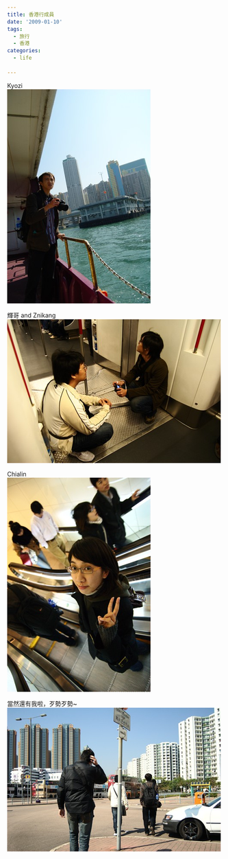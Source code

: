 ```yaml
---
title: 香港行成員
date: '2009-01-10'
tags:
  - 旅行
  - 香港
categories:
  - life

---
```

Kyozi  
[![往紅磡的船上](images/0.jpg)](http://www.flickr.com/photos/yurenju/3179239227/ "Flickr 上 yurenju 的 往紅磡的船上")  
  
輝哥 and Znikang  
[![輝哥 & Znikang](images/1.jpg)](http://www.flickr.com/photos/yurenju/3184573080/ "Flickr 上 yurenju 的 輝哥 & Znikang")  
  
Chialin  
[![Chialin](images/2.jpg)](http://www.flickr.com/photos/yurenju/3184574176/ "Flickr 上 yurenju 的 Chialin")  
  
當然還有我啦，歹勢歹勢~  
[![歹勢歹勢的小朱](images/3.jpg)](http://www.flickr.com/photos/yurenju/3184571954/ "Flickr 上 yurenju 的 歹勢歹勢的小朱")